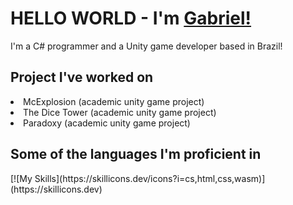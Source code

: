 **<h1> HELLO WORLD - I'm [Gabriel!](https://www.linkedin.com/in/gabriel-lucas-couto-santos-9983592b3/)</h1>**
<p>I'm a C# programmer and a Unity game developer based in Brazil!</p>

**<h2>Project I've worked on</h2>**
<li>McExplosion (academic unity game project)</li>
<li>The Dice Tower (academic unity game project)</li>
<li>Paradoxy (academic unity game project)</li>

**<h2>Some of the languages I'm proficient in</h2>**
<p allign = "left">
  [![My Skills](https://skillicons.dev/icons?i=cs,html,css,wasm)](https://skillicons.dev)
</p>
